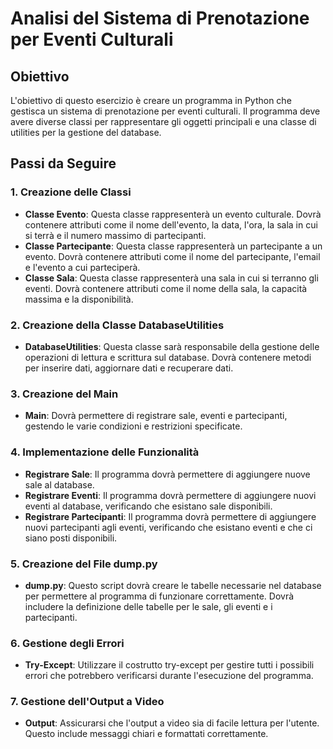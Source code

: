 # Analisi del Sistema di Prenotazione per Eventi Culturali

## Obiettivo
L'obiettivo di questo esercizio è creare un programma in Python che gestisca un sistema di prenotazione per eventi culturali. Il programma deve avere diverse classi per rappresentare gli oggetti principali e una classe di utilities per la gestione del database.

## Passi da Seguire

### 1. Creazione delle Classi
- **Classe Evento**: Questa classe rappresenterà un evento culturale. Dovrà contenere attributi come il nome dell'evento, la data, l'ora, la sala in cui si terrà e il numero massimo di partecipanti.
- **Classe Partecipante**: Questa classe rappresenterà un partecipante a un evento. Dovrà contenere attributi come il nome del partecipante, l'email e l'evento a cui parteciperà.
- **Classe Sala**: Questa classe rappresenterà una sala in cui si terranno gli eventi. Dovrà contenere attributi come il nome della sala, la capacità massima e la disponibilità.

### 2. Creazione della Classe DatabaseUtilities
- **DatabaseUtilities**: Questa classe sarà responsabile della gestione delle operazioni di lettura e scrittura sul database. Dovrà contenere metodi per inserire dati, aggiornare dati e recuperare dati.

### 3. Creazione del Main
- **Main**: Dovrà permettere di registrare sale, eventi e partecipanti, gestendo le varie condizioni e restrizioni specificate. 

### 4. Implementazione delle Funzionalità
- **Registrare Sale**: Il programma dovrà permettere di aggiungere nuove sale al database.
- **Registrare Eventi**: Il programma dovrà permettere di aggiungere nuovi eventi al database, verificando che esistano sale disponibili.
- **Registrare Partecipanti**: Il programma dovrà permettere di aggiungere nuovi partecipanti agli eventi, verificando che esistano eventi e che ci siano posti disponibili.

### 5. Creazione del File dump.py
- **dump.py**: Questo script dovrà creare le tabelle necessarie nel database per permettere al programma di funzionare correttamente. Dovrà includere la definizione delle tabelle per le sale, gli eventi e i partecipanti.


### 6. Gestione degli Errori
- **Try-Except**: Utilizzare il costrutto try-except per gestire tutti i possibili errori che potrebbero verificarsi durante l'esecuzione del programma.

### 7. Gestione dell'Output a Video
- **Output**: Assicurarsi che l'output a video sia di facile lettura per l'utente. Questo include messaggi chiari e formattati correttamente.

